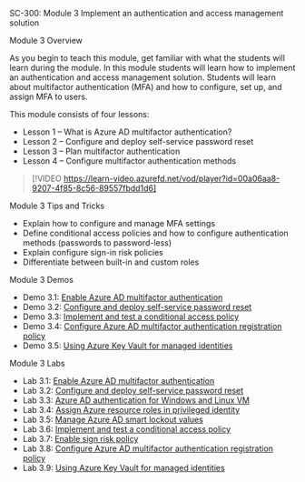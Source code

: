SC-300: Module 3 Implement an authentication and access management solution

Module 3 Overview

As you begin to teach this module, get familiar with what the students will learn during the module. In this module students will learn how to implement an authentication and access management solution. Students will learn about multifactor authentication (MFA) and how to configure, set up, and assign MFA to users.

This module consists of four lessons:

- Lesson 1 – What is Azure AD multifactor authentication?
- Lesson 2 – Configure and deploy self-service password reset
- Lesson 3 – Plan multifactor authentication
- Lesson 4 – Configure multifactor authentication methods

> [!VIDEO https://learn-video.azurefd.net/vod/player?id=00a06aa8-9207-4f85-8c56-89557fbdd1d6]  
 
Module 3 Tips and Tricks

- Explain how to configure and manage MFA settings
- Define conditional access policies and how to configure authentication methods (passwords to password-less)
- Explain configure sign-in risk policies
- Differentiate between built-in and custom roles

Module 3 Demos

- Demo 3.1: [Enable Azure AD multifactor authentication](https://github.com/MicrosoftLearning/SC-300-Identity-and-Access-Administrator/blob/master/Instructions/Labs/Lab_04_ConfigureExternalCollaborationSettings.md)
- Demo 3.2: [Configure and deploy self-service password reset](https://aka.ms/SC300exam)
- Demo 3.3: [Implement and test a conditional access policy](https://github.com/MicrosoftLearning/SC-300-Identity-and-Access-Administrator/blob/master/Instructions/Labs/Lab_22_CreateAndManageACatalogOfResourcesInAADEntitlementManagement.md)
- Demo 3.4: [Configure Azure AD multifactor authentication registration policy](https://github.com/MicrosoftLearning/SC-300-Identity-and-Access-Administrator/blob/master/Instructions/Labs/Lab_02_WorkingWithTenantProperties.md)
- Demo 3.5: [Using Azure Key Vault for managed identities](https://github.com/MicrosoftLearning/SC-300-Identity-and-Access-Administrator/blob/master/Instructions/Labs/Lab_16_UsingAzureKeyVaultForManagedIdentities.md)

Module 3 Labs

- Lab 3.1: [Enable Azure AD multifactor authentication](https://github.com/MicrosoftLearning/SC-300-Identity-and-Access-Administrator/blob/master/Instructions/Labs/Lab_08_EnableAzureADMultiFactorAuthentication.md)
- Lab 3.2: [Configure and deploy self-service password reset](https://github.com/MicrosoftLearning/SC-300-Identity-and-Access-Administrator/blob/master/Instructions/Labs/Lab_05_AddGuestUsersToTheDirectory.md)
- Lab 3.3: [Azure AD authentication for Windows and Linux VM](https://aka.ms/LearnTV)
- Lab 3.4: [Assign Azure resource roles in privileged identity](https://github.com/MicrosoftLearning/SC-300-Identity-and-Access-Administrator/blob/master/Instructions/Labs/Lab_28_MonitorIdentitySecureScore.md)
- Lab 3.5: [Manage Azure AD smart lockout values](https://github.com/MicrosoftLearning/SC-300-Identity-and-Access-Administrator/blob/master/Instructions/Labs/Lab_00_SetUpLabResources.md)
- Lab 3.6: [Implement and test a conditional access policy](https://github.com/MicrosoftLearning/SC-300-Identity-and-Access-Administrator/blob/master/Instructions/Labs/Lab_27_MicrosoftSentinelKustoQueries.md)
- Lab 3.7: [Enable sign risk policy](https://github.com/MicrosoftLearning/SC-300-Identity-and-Access-Administrator/blob/master/Instructions/Labs/Lab_11_AssignAzureResourceRolesInPrivilegedIdentityManagement.md)
- Lab 3.8: [Configure Azure AD multifactor authentication registration policy](https://aka.ms/SC300exam)
- Lab 3.9: [Using Azure Key Vault for managed identities](https://github.com/MicrosoftLearning/SC-300-Identity-and-Access-Administrator/blob/master/Instructions/Labs/Lab_08_EnableAzureADMultiFactorAuthentication.md)
